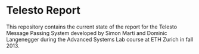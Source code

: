 # Telesto Report
This repository contains the current state of the report for the Telesto Message Passing System developed by Simon Marti and Dominic Langenegger during the Advanced Systems Lab course at ETH Zurich in fall 2013.
